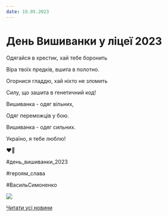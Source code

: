 ```yaml
---
date: 19.05.2023
---
```

# День Вишиванки у ліцеї 2023

Одягайся в хрестик, хай тебе боронить

Віра твоїх предків, вшита в полотно.

Огорнися гладдю, хай ніхто не зломить

Силу, що зашита в генетичний код!

Вишиванка - одяг вільних,

Одяг переможців у бою.

Вишиванка - одяг сильних.

Україно, я тебе люблю!

❤️🖤

#день_вишиванки_2023

#героям_слава

#ВасильСимоненко

[![](/images/blog/день-вишиванки-у-ліцеї-2023/dw2023.png)](https://youtu.be/gHLXVnu5PXA)

[Читати усі новини](/news)
